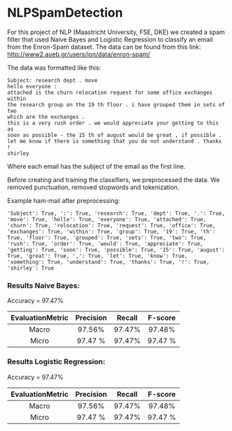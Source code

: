 # NLPSpamDetection

For this project of NLP (Maastricht University, FSE, DKE) we created a spam filter that used Naive Bayes and Logistic Regression to classify an email from the Enron-Spam dataset. The data can be found from this link: http://www2.aueb.gr/users/ion/data/enron-spam/

The data was formatted like this:

```
Subject: research dept . move
hello everyone :
attached is the churn relocation request for some office exchanges within
the research group on the 19 th floor . i have grouped them in sets of two
which are the exchanges .
this is a very rush order . we would appreciate your getting to this as
soon as possible - the 15 th of august would be great , if possible .
let me know if there is something that you do not understand . thanks !
shirley
```
Where each email has the subject of the email as the first line. 

Before creating and training the classifiers, we preprocessed the data. We removed punctuation, removed stopwords and tokenization. 

Example ham-mail after preprocessing:

```
'Subject': True, ':': True, 'research': True, 'dept': True, '.': True, 'move': True, 'hello': True, 'everyone': True, 'attached': True, 'churn': True, 'relocation': True, 'request': True, 'office': True, 'exchanges': True, 'within': True, 'group': True, '19': True, 'th': True, 'floor': True, 'grouped': True, 'sets': True, 'two': True, 'rush': True, 'order': True, 'would': True, 'appreciate': True, 'getting': True, 'soon': True, 'possible': True, '15': True, 'august': True, 'great': True, ',': True, 'let': True, 'know': True, 'something': True, 'understand': True, 'thanks': True, '!': True, 'shirley': True 
```


### **Results Naive Bayes:**

Accuracy = 97.47%

| EvaluationMetric | Precision | Recall | F-score |
|   :---:    |   :---:   |  :---: |  :---:  |
|   Macro    |   97.56%  |  97.47%|  97.48% |
|   Micro    |   97.47 % |  97.47%|  97.47 %|




### **Results Logistic Regression:**

Accuracy = 97.47%

| EvaluationMetric | Precision | Recall | F-score |
|   :---:    |   :---:   |  :---: |  :---:  |
|   Macro    |   97.56%  |  97.47%|  97.48% |
|   Micro    |   97.47 % |  97.47%|  97.47 %|
